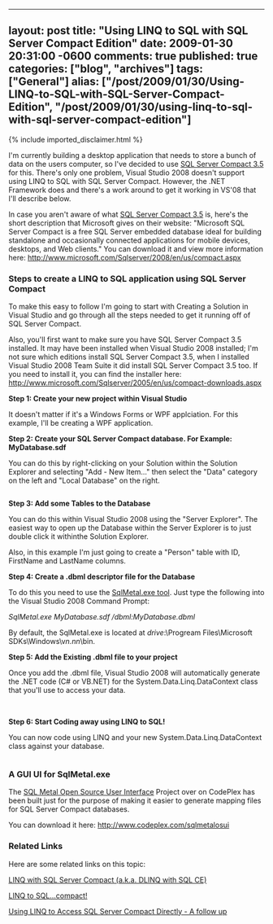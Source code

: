  ---
  layout: post
  title: "Using LINQ to SQL with SQL Server Compact Edition"
  date: 2009-01-30 20:31:00 -0600
  comments: true
  published: true
  categories: ["blog", "archives"]
  tags: ["General"]
  alias: ["/post/2009/01/30/Using-LINQ-to-SQL-with-SQL-Server-Compact-Edition", "/post/2009/01/30/using-linq-to-sql-with-sql-server-compact-edition"]
  ---
<!-- more -->
{% include imported_disclaimer.html %}
<p>I'm currently building a desktop application that needs to store a bunch of data on the users computer, so I've decided to use <a href="http://www.microsoft.com/Sqlserver/2008/en/us/compact.aspx">SQL Server Compact 3.5</a> for this. There's only one problem, Visual Studio 2008 doesn't support using LINQ to SQL with SQL Server Compact. However, the .NET Framework does and there's a work around to get it working in VS'08 that I'll describe below.</p>
<p>In case you aren't aware of what <a href="http://www.microsoft.com/Sqlserver/2008/en/us/compact.aspx">SQL Server Compact 3.5</a> is, here's the short description that Microsoft gives on their website: "Microsoft SQL Server Compact is a free SQL Server embedded database ideal for building standalone and occasionally connected applications for mobile devices, desktops, and Web clients." You can download it and view more information here: <a href="http://www.microsoft.com/Sqlserver/2008/en/us/compact.aspx">http://www.microsoft.com/Sqlserver/2008/en/us/compact.aspx</a></p>
<h3>Steps to create a LINQ to SQL application using SQL Server Compact</h3>
<p>To make this easy to follow I'm going to start with Creating a Solution in Visual Studio and go through all the steps needed to get it running off of SQL Server Compact.</p>
<p>Also, you'll first want to make sure you have SQL Server Compact 3.5 installed. It may have been installed when Visual Studio 2008 installed; I'm not sure which editions install SQL Server Compact 3.5, when I installed Visual Studio 2008 Team Suite it did install SQL Server Compact 3.5 too. If you need to install it, you can find the installer here: <a href="http://www.microsoft.com/Sqlserver/2005/en/us/compact-downloads.aspx">http://www.microsoft.com/Sqlserver/2005/en/us/compact-downloads.aspx</a></p>
<p><strong>Step 1: Create your new project within Visual Studio</strong></p>
<p>It doesn't matter if it's a Windows Forms or WPF applciation. For this example, I'll be creating a WPF application.</p>
<p><strong>Step 2: Create your SQL Server Compact database. For Example: MyDatabase.sdf</strong></p>
<p>You can do this by right-clicking on your Solution within the Solution Explorer and selecting "Add - New Item..." then select the "Data" category on the left and "Local Database" on the right.</p>
<p><img src="/image.axd?picture=LINQSQLCompact_CreateDatabaseFile.png" alt="" /></p>
<p><strong>Step 3: Add some Tables to the Database</strong></p>
<p>You can do this within Visual Studio 2008 using the "Server Explorer". The easiest way to open up the Database within the Server Explorer is to just double click it withinthe Solution Explorer.</p>
<p>Also, in this example I'm just going to create a "Person" table with ID, FirstName and LastName columns.</p>
<p><strong>Step 4: Create a .dbml descriptor file for the Database</strong></p>
<p>To do this you need to use the <a href="http://msdn.microsoft.com/en-us/library/bb386987.aspx">SqlMetal.exe tool</a>. Just type the following into the Visual Studio 2008 Command Prompt:</p>
<p><em>SqlMetal.exe MyDatabase.sdf /dbml:MyDatabase.dbml</em></p>
<p>By default, the SqlMetal.exe is located at <em>drive</em>:\Progream Files\Microsoft SDKs\Windows\v<em>n.nn</em>\bin.</p>
<p><strong>Step 5: Add the Existing .dbml file to your project</strong></p>
<p>Once you add the .dbml file, Visual Studio 2008 will automatically generate the .NET code (C# or VB.NET) for the System.Data.Linq.DataContext class that you'll use to access your data.</p>
<p>&nbsp;<img src="/image.axd?picture=LINQSQLCompact_DataContextClass.png" alt="" /></p>
<p><strong>Step 6: Start Coding away using LINQ to SQL! </strong></p>
<p>You can now code using LINQ and your new System.Data.Linq.DataContext class against your database.</p>
<p><img src="/image.axd?picture=LINQSQLCompact_LinqCode.png" alt="" /></p>
<h3>A GUI UI for SqlMetal.exe</h3>
<p>The <a href="http://www.codeplex.com/sqlmetalosui">SQL Metal Open Source User Interface</a> Project over on CodePlex has been built just for the purpose of making it easier to generate mapping files for SQL Server Compact databases.</p>
<p>You can download it here: <a href="http://www.codeplex.com/sqlmetalosui">http://www.codeplex.com/sqlmetalosui</a></p>
<h3>Related Links</h3>
<p>Here are some related links on this topic:</p>
<p><a href="http://blogs.msdn.com/sqlservercompact/archive/2007/08/21/linq-with-sql-server-compact-a-ka-dlinq-over-sql-ce.aspx">LINQ with SQL Server Compact (a.k.a. DLINQ with SQL CE)</a></p>
<p><a href="http://geekswithblogs.net/steveclements/archive/2007/11/13/linq-to-sql.compact.aspx">LINQ to SQL...compact!</a></p>
<p><a href="http://www.pluralsight.com/community/blogs/jimw/archive/2008/04/18/50753.aspx">Using LINQ to Access SQL Server Compact Directly - A follow up</a></p>
